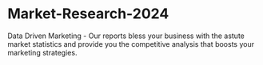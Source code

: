 # Market-Research-2024
Data Driven Marketing - Our reports bless your business with the astute market statistics and provide you the competitive analysis that boosts your marketing strategies.

